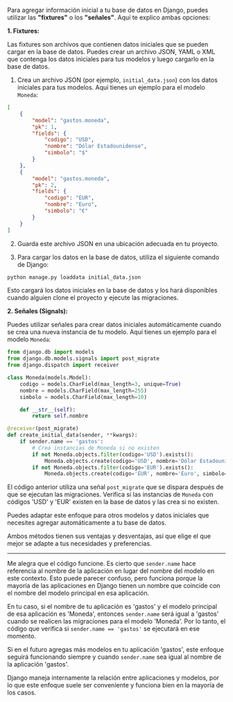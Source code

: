 Para agregar información inicial a tu base de datos en Django, puedes utilizar las **"fixtures"** o los **"señales"**. Aquí te explico ambas opciones:

**1. Fixtures:**

Las fixtures son archivos que contienen datos iniciales que se pueden cargar en la base de datos. Puedes crear un archivo JSON, YAML o XML que contenga los datos iniciales para tus modelos y luego cargarlo en la base de datos.

1. Crea un archivo JSON (por ejemplo, `initial_data.json`) con los datos iniciales para tus modelos. Aquí tienes un ejemplo para el modelo `Moneda`:

```json
[
    {
        "model": "gastos.moneda",
        "pk": 1,
        "fields": {
            "codigo": "USD",
            "nombre": "Dólar Estadounidense",
            "simbolo": "$"
        }
    },
    {
        "model": "gastos.moneda",
        "pk": 2,
        "fields": {
            "codigo": "EUR",
            "nombre": "Euro",
            "simbolo": "€"
        }
    }
]
```

2. Guarda este archivo JSON en una ubicación adecuada en tu proyecto.

3. Para cargar los datos en la base de datos, utiliza el siguiente comando de Django:

```bash
python manage.py loaddata initial_data.json
```

Esto cargará los datos iniciales en la base de datos y los hará disponibles cuando alguien clone el proyecto y ejecute las migraciones.

**2. Señales (Signals):**

Puedes utilizar señales para crear datos iniciales automáticamente cuando se crea una nueva instancia de tu modelo. Aquí tienes un ejemplo para el modelo `Moneda`:

```python
from django.db import models
from django.db.models.signals import post_migrate
from django.dispatch import receiver

class Moneda(models.Model):
    codigo = models.CharField(max_length=3, unique=True)
    nombre = models.CharField(max_length=255)
    simbolo = models.CharField(max_length=10)

    def __str__(self):
        return self.nombre

@receiver(post_migrate)
def create_initial_data(sender, **kwargs):
    if sender.name == 'gastos':
        # Crea instancias de Moneda si no existen
        if not Moneda.objects.filter(codigo='USD').exists():
            Moneda.objects.create(codigo='USD', nombre='Dólar Estadounidense', simbolo='$')
        if not Moneda.objects.filter(codigo='EUR').exists():
            Moneda.objects.create(codigo='EUR', nombre='Euro', simbolo='€')
```

El código anterior utiliza una señal `post_migrate` que se dispara después de que se ejecutan las migraciones. Verifica si las instancias de `Moneda` con códigos 'USD' y 'EUR' existen en la base de datos y las crea si no existen.

Puedes adaptar este enfoque para otros modelos y datos iniciales que necesites agregar automáticamente a tu base de datos.

Ambos métodos tienen sus ventajas y desventajas, así que elige el que mejor se adapte a tus necesidades y preferencias.

---

Me alegra que el código funcione. Es cierto que `sender.name` hace referencia al nombre de la aplicación en lugar del nombre del modelo en este contexto. Esto puede parecer confuso, pero funciona porque la mayoría de las aplicaciones en Django tienen un nombre que coincide con el nombre del modelo principal en esa aplicación.

En tu caso, si el nombre de tu aplicación es 'gastos' y el modelo principal de esa aplicación es 'Moneda', entonces `sender.name` será igual a 'gastos' cuando se realicen las migraciones para el modelo 'Moneda'. Por lo tanto, el código que verifica si `sender.name == 'gastos'` se ejecutará en ese momento.

Si en el futuro agregas más modelos en tu aplicación 'gastos', este enfoque seguirá funcionando siempre y cuando `sender.name` sea igual al nombre de la aplicación 'gastos'.

Django maneja internamente la relación entre aplicaciones y modelos, por lo que este enfoque suele ser conveniente y funciona bien en la mayoría de los casos.

